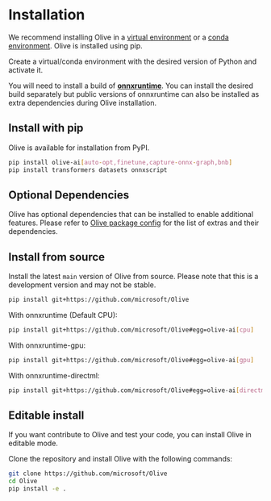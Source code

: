 # Installation

We recommend installing Olive in a [virtual environment](https://docs.python.org/3/library/venv.html) or a
[conda environment](https://conda.io/projects/conda/en/latest/user-guide/tasks/manage-environments.html). Olive is installed using
pip.

Create a virtual/conda environment with the desired version of Python and activate it.

You will need to install a build of [**onnxruntime**](https://onnxruntime.ai). You can install the desired build separately but
public versions of onnxruntime can also be installed as extra dependencies during Olive installation.

## Install with pip

Olive is available for installation from PyPI.

```bash
pip install olive-ai[auto-opt,finetune,capture-onnx-graph,bnb]
pip install transformers datasets onnxscript
```

## Optional Dependencies
Olive has optional dependencies that can be installed to enable additional features. Please refer to
[Olive package config](https://github.com/microsoft/Olive/blob/main/olive/olive_config.json) for the list of extras
and their dependencies.


## Install from source

Install the latest `main` version of Olive from source. Please note that this is a development version and may not be stable.

```bash
pip install git+https://github.com/microsoft/Olive
```

With onnxruntime (Default CPU):
```bash
pip install git+https://github.com/microsoft/Olive#egg=olive-ai[cpu]
```
With onnxruntime-gpu:

```bash
pip install git+https://github.com/microsoft/Olive#egg=olive-ai[gpu]
```
With onnxruntime-directml:

```bash
pip install git+https://github.com/microsoft/Olive#egg=olive-ai[directml]
```

## Editable install

If you want contribute to Olive and test your code, you can install Olive in editable mode.

Clone the repository and install Olive with the following commands:

```bash
git clone https://github.com/microsoft/Olive
cd Olive
pip install -e .
```